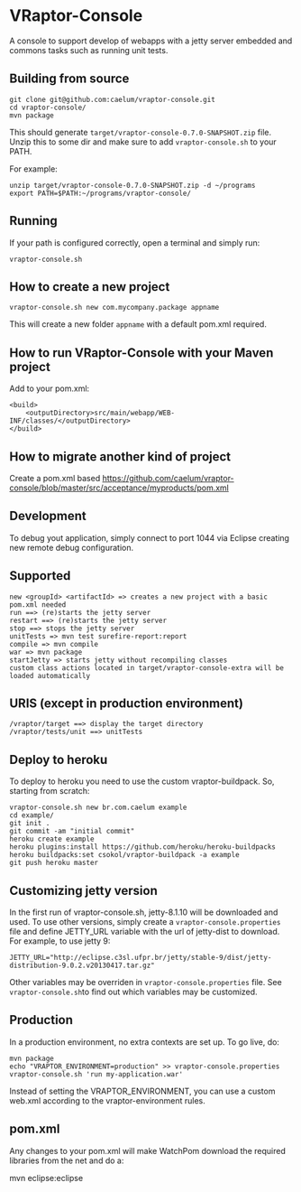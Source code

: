 VRaptor-Console
===============
A console to support develop of webapps with a jetty server embedded and commons tasks such as running unit tests.

Building from source
--------------------
    git clone git@github.com:caelum/vraptor-console.git
    cd vraptor-console/
    mvn package
    
This should generate `target/vraptor-console-0.7.0-SNAPSHOT.zip` file. Unzip this to some dir 
and make sure to add `vraptor-console.sh` to your PATH. 

For example:

	unzip target/vraptor-console-0.7.0-SNAPSHOT.zip -d ~/programs
	export PATH=$PATH:~/programs/vraptor-console/


Running
-------
If your path is configured correctly, open a terminal and simply run: 

    vraptor-console.sh

How to create a new project
---------------------------
	vraptor-console.sh new com.mycompany.package appname

This will create a new folder `appname` with a default pom.xml required.	

How to run VRaptor-Console with your Maven project
--------------------------------------------------

Add to your pom.xml:

	<build>
		<outputDirectory>src/main/webapp/WEB-INF/classes/</outputDirectory>
	</build>


How to migrate another kind of project
--------------------------------------

Create a pom.xml based https://github.com/caelum/vraptor-console/blob/master/src/acceptance/myproducts/pom.xml

Development
-----------

To debug yout application, simply connect to port 1044 via Eclipse creating new remote debug configuration.

Supported
---------

	new <groupId> <artifactId> => creates a new project with a basic pom.xml needed
	run ==> (re)starts the jetty server
	restart ==> (re)starts the jetty server
	stop ==> stops the jetty server
	unitTests => mvn test surefire-report:report
	compile => mvn compile
	war => mvn package
	startJetty => starts jetty without recompiling classes
	custom class actions located in target/vraptor-console-extra will be loaded automatically 
	
URIS (except in production environment)
---------------------------------------
	/vraptor/target ==> display the target directory
	/vraptor/tests/unit ==> unitTests
	
Deploy to heroku
----------------

To deploy to heroku you need to use the custom vraptor-buildpack. So, starting from scratch:

	vraptor-console.sh new br.com.caelum example
	cd example/
	git init .
	git commit -am "initial commit"
	heroku create example
    heroku plugins:install https://github.com/heroku/heroku-buildpacks
	heroku buildpacks:set csokol/vraptor-buildpack -a example
	git push heroku master
	
Customizing jetty version
-------------------------
In the first run of vraptor-console.sh, jetty-8.1.10 will be downloaded and used. To use other versions, 
simply create a `vraptor-console.properties` file and define JETTY_URL variable with the url of jetty-dist to download.
For example, to use jetty 9:

	JETTY_URL="http://eclipse.c3sl.ufpr.br/jetty/stable-9/dist/jetty-distribution-9.0.2.v20130417.tar.gz"  
	
Other variables may be overriden in `vraptor-console.properties` file. See `vraptor-console.sh`to find out which variables
may be customized. 
	
Production
----------

In a production environment, no extra contexts are set up.
To go live, do:

	mvn package
	echo "VRAPTOR_ENVIRONMENT=production" >> vraptor-console.properties
	vraptor-console.sh 'run my-application.war'
	
Instead of setting the VRAPTOR_ENVIRONMENT, you can use a custom web.xml according to the vraptor-environment rules.

pom.xml
-------
Any changes to your pom.xml will make WatchPom download the required libraries from the net and do a:
	
mvn eclipse:eclipse
